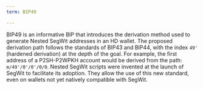 ```yaml
---
term: BIP49

---
```

BIP49 is an informative BIP that introduces the derivation method used to generate Nested SegWit addresses in an HD wallet. The proposed derivation path follows the standards of BIP43 and BIP44, with the index `49'` (hardened derivation) at the depth of the goal. For example, the first address of a P2SH-P2WPKH account would be derived from the path: `m/49'/0'/0'/0/0`. Nested SegWit scripts were invented at the launch of SegWit to facilitate its adoption. They allow the use of this new standard, even on wallets not yet natively compatible with SegWit.